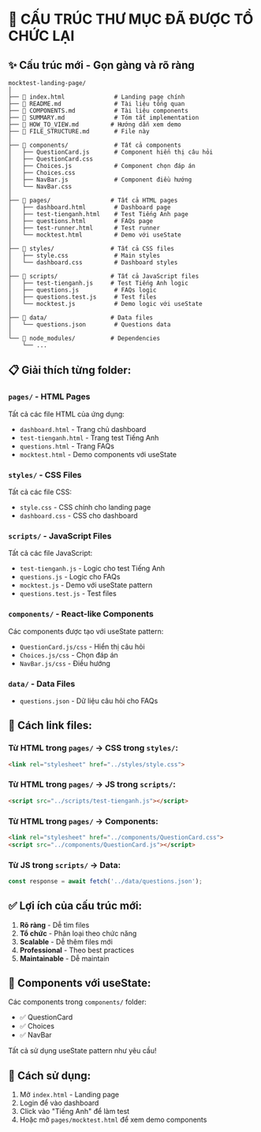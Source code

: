 # 📁 CẤU TRÚC THƯ MỤC ĐÃ ĐƯỢC TỔ CHỨC LẠI

## ✨ Cấu trúc mới - Gọn gàng và rõ ràng

```
mocktest-landing-page/
│
├── 📄 index.html              # Landing page chính
├── 📄 README.md               # Tài liệu tổng quan
├── 📄 COMPONENTS.md           # Tài liệu components
├── 📄 SUMMARY.md              # Tóm tắt implementation
├── 📄 HOW_TO_VIEW.md         # Hướng dẫn xem demo
├── 📄 FILE_STRUCTURE.md       # File này
│
├── 📂 components/             # Tất cả components
│   ├── QuestionCard.js       # Component hiển thị câu hỏi
│   ├── QuestionCard.css      
│   ├── Choices.js            # Component chọn đáp án
│   ├── Choices.css           
│   ├── NavBar.js             # Component điều hướng
│   └── NavBar.css            
│
├── 📂 pages/                 # Tất cả HTML pages
│   ├── dashboard.html        # Dashboard page
│   ├── test-tienganh.html    # Test Tiếng Anh page
│   ├── questions.html        # FAQs page
│   ├── test-runner.html      # Test runner
│   └── mocktest.html         # Demo với useState
│
├── 📂 styles/                # Tất cả CSS files
│   ├── style.css             # Main styles
│   └── dashboard.css         # Dashboard styles
│
├── 📂 scripts/               # Tất cả JavaScript files
│   ├── test-tienganh.js     # Test Tiếng Anh logic
│   ├── questions.js          # FAQs logic
│   ├── questions.test.js     # Test files
│   └── mocktest.js           # Demo logic với useState
│
├── 📂 data/                  # Data files
│   └── questions.json        # Questions data
│
└── 📂 node_modules/          # Dependencies
    └── ...
```

## 📋 Giải thích từng folder:

### `pages/` - HTML Pages
Tất cả các file HTML của ứng dụng:
- `dashboard.html` - Trang chủ dashboard
- `test-tienganh.html` - Trang test Tiếng Anh
- `questions.html` - Trang FAQs
- `mocktest.html` - Demo components với useState

### `styles/` - CSS Files  
Tất cả các file CSS:
- `style.css` - CSS chính cho landing page
- `dashboard.css` - CSS cho dashboard

### `scripts/` - JavaScript Files
Tất cả các file JavaScript:
- `test-tienganh.js` - Logic cho test Tiếng Anh
- `questions.js` - Logic cho FAQs
- `mocktest.js` - Demo với useState pattern
- `questions.test.js` - Test files

### `components/` - React-like Components
Các components được tạo với useState pattern:
- `QuestionCard.js/css` - Hiển thị câu hỏi
- `Choices.js/css` - Chọn đáp án
- `NavBar.js/css` - Điều hướng

### `data/` - Data Files
- `questions.json` - Dữ liệu câu hỏi cho FAQs

## 🔗 Cách link files:

### Từ HTML trong `pages/` → CSS trong `styles/`:
```html
<link rel="stylesheet" href="../styles/style.css">
```

### Từ HTML trong `pages/` → JS trong `scripts/`:
```html
<script src="../scripts/test-tienganh.js"></script>
```

### Từ HTML trong `pages/` → Components:
```html
<link rel="stylesheet" href="../components/QuestionCard.css">
<script src="../components/QuestionCard.js"></script>
```

### Từ JS trong `scripts/` → Data:
```javascript
const response = await fetch('../data/questions.json');
```

## ✅ Lợi ích của cấu trúc mới:

1. **Rõ ràng** - Dễ tìm files
2. **Tổ chức** - Phân loại theo chức năng
3. **Scalable** - Dễ thêm files mới
4. **Professional** - Theo best practices
5. **Maintainable** - Dễ maintain

## 🎯 Components với useState:

Các components trong `components/` folder:
- ✅ QuestionCard
- ✅ Choices  
- ✅ NavBar

Tất cả sử dụng useState pattern như yêu cầu!

## 📝 Cách sử dụng:

1. Mở `index.html` - Landing page
2. Login để vào dashboard
3. Click vào "Tiếng Anh" để làm test
4. Hoặc mở `pages/mocktest.html` để xem demo components

